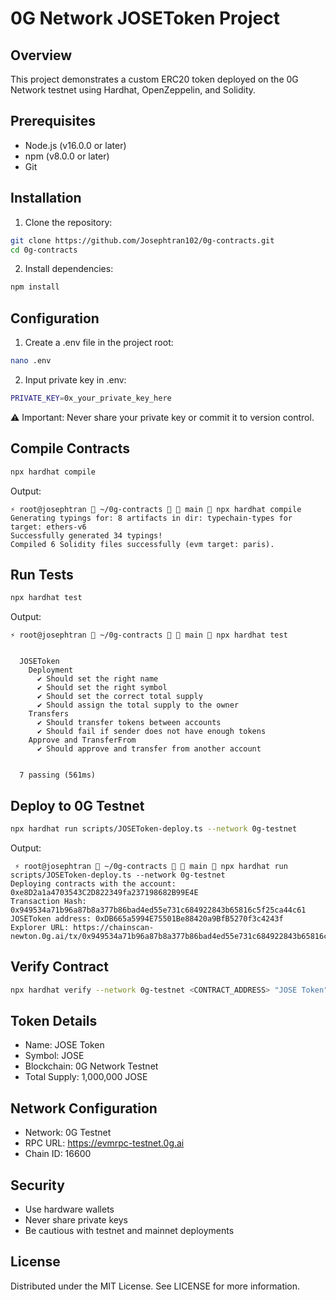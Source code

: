 # 0G Network JOSEToken Project

## Overview
This project demonstrates a custom ERC20 token deployed on the 0G Network testnet using Hardhat, OpenZeppelin, and Solidity.

## Prerequisites
- Node.js (v16.0.0 or later)
- npm (v8.0.0 or later)
- Git

## Installation

1. Clone the repository:
```bash
git clone https://github.com/Josephtran102/0g-contracts.git
cd 0g-contracts
```
2. Install dependencies:
```bash
npm install
```
## Configuration
1. Create a .env file in the project root:
```bash
nano .env
```
2. Input private key in .env:
```bash
PRIVATE_KEY=0x_your_private_key_here
```
⚠️ Important: Never share your private key or commit it to version control.

## Compile Contracts
```bash
npx hardhat compile
```
Output:
```
⚡ root@josephtran  ~/0g-contracts   main  npx hardhat compile
Generating typings for: 8 artifacts in dir: typechain-types for target: ethers-v6
Successfully generated 34 typings!
Compiled 6 Solidity files successfully (evm target: paris).
```
## Run Tests
```bash
npx hardhat test
```
Output:
```
⚡ root@josephtran  ~/0g-contracts   main  npx hardhat test


  JOSEToken
    Deployment
      ✔ Should set the right name
      ✔ Should set the right symbol
      ✔ Should set the correct total supply
      ✔ Should assign the total supply to the owner
    Transfers
      ✔ Should transfer tokens between accounts
      ✔ Should fail if sender does not have enough tokens
    Approve and TransferFrom
      ✔ Should approve and transfer from another account


  7 passing (561ms)
```

## Deploy to 0G Testnet
```bash
npx hardhat run scripts/JOSEToken-deploy.ts --network 0g-testnet
```
Output:
```
 ⚡ root@josephtran  ~/0g-contracts   main  npx hardhat run scripts/JOSEToken-deploy.ts --network 0g-testnet
Deploying contracts with the account: 0xe8D2a1a4703543C2D822349fa237198682B99E4E
Transaction Hash: 0x949534a71b96a87b8a377b86bad4ed55e731c684922843b65816c5f25ca44c61
JOSEToken address: 0xDB665a5994E75501Be88420a9BfB5270f3c4243f
Explorer URL: https://chainscan-newton.0g.ai/tx/0x949534a71b96a87b8a377b86bad4ed55e731c684922843b65816c5f25ca44c61
```
## Verify Contract
```bash
npx hardhat verify --network 0g-testnet <CONTRACT_ADDRESS> "JOSE Token" "JOSE" "1000000000000000000000000"
```
## Token Details

- Name: JOSE Token
- Symbol: JOSE
- Blockchain: 0G Network Testnet
- Total Supply: 1,000,000 JOSE

## Network Configuration

- Network: 0G Testnet
- RPC URL: https://evmrpc-testnet.0g.ai
- Chain ID: 16600

## Security

- Use hardware wallets
- Never share private keys
- Be cautious with testnet and mainnet deployments

## License
Distributed under the MIT License. See LICENSE for more information.
